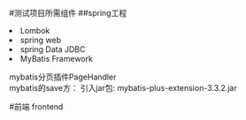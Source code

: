 #测试项目所需组件
##spring工程
<li>Lombok  
<li>spring web  
<li>spring Data JDBC  
<li>MyBatis Framework  

mybatis分页插件PageHandler  
 mybatis的save方：
 引入jar包:
 mybatis-plus-extension-3.3.2.jar
 
 #前端
 frontend
 

